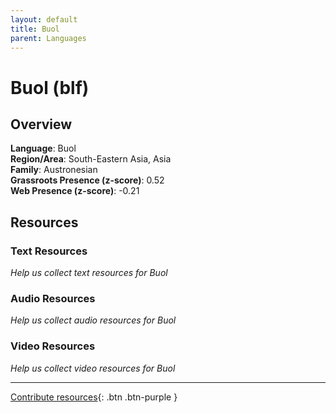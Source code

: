 ```yaml
---
layout: default
title: Buol
parent: Languages
---
```


# Buol (blf)

## Overview

**Language**: Buol  
**Region/Area**: South-Eastern Asia, Asia  
**Family**: Austronesian  
**Grassroots Presence (z-score)**: 0.52  
**Web Presence (z-score)**: -0.21  

## Resources

### Text Resources
*Help us collect text resources for Buol*

### Audio Resources
*Help us collect audio resources for Buol*

### Video Resources
*Help us collect video resources for Buol*

---

[Contribute resources](https://forms.office.com/e/1SfLJx3u1r){: .btn .btn-purple }
